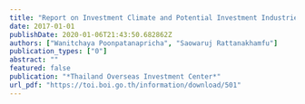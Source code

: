 ```yaml
---
title: "Report on Investment Climate and Potential Investment Industries in Vietnam"
date: 2017-01-01
publishDate: 2020-01-06T21:43:50.682862Z
authors: ["Wanitchaya Poonpatanapricha", "Saowaruj Rattanakhamfu"]
publication_types: ["0"]
abstract: ""
featured: false
publication: "*Thailand Overseas Investment Center*"
url_pdf: "https://toi.boi.go.th/information/download/501"
---
```


